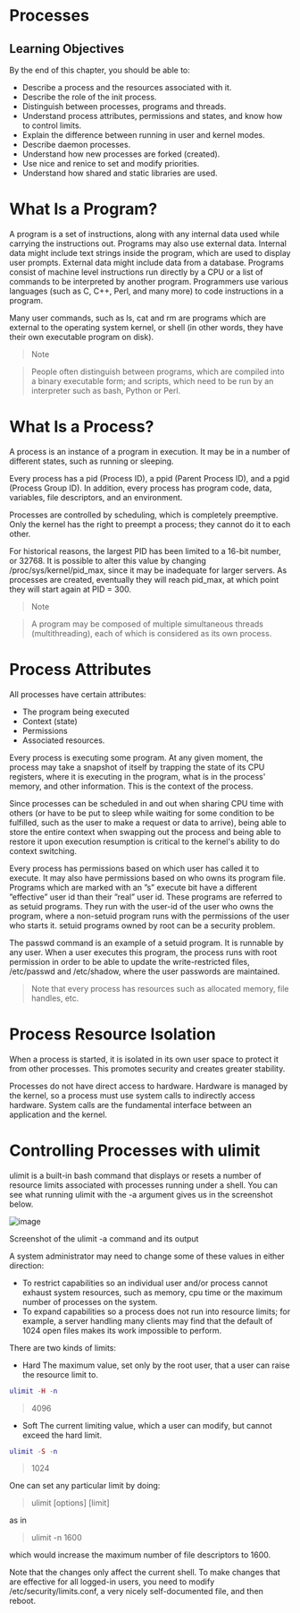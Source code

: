 # Processes
## Learning Objectives
By the end of this chapter, you should be able to:
- Describe a process and the resources associated with it.
- Describe the role of the init process.
- Distinguish between processes, programs and threads.
- Understand process attributes, permissions and states, and know how to control limits.
- Explain the difference between running in user and kernel modes.
- Describe daemon processes.
- Understand how new processes are forked (created).
- Use nice and renice to set and modify priorities.
- Understand how shared and static libraries are used.

# What Is a Program?
A program is a set of instructions, along with any internal data used while carrying the instructions out. Programs may also use external data. Internal data might include text strings inside the program, which are used to display user prompts. External data might include data from a database. Programs consist of machine level instructions run directly by a CPU or a list of commands to be interpreted by another program. Programmers use various languages (such as C, C++, Perl, and many more) to code instructions in a program.

Many user commands, such as ls, cat and rm are programs which are external to the operating system kernel, or shell (in other words, they have their own executable program on disk).

> Note

> People often distinguish between programs, which are compiled into a binary executable form; and scripts, which need to be run by an interpreter such as bash, Python or Perl.

# What Is a Process?
A process is an instance of a program in execution. It may be in a number of different states, such as running or sleeping.

Every process has a pid (Process ID), a ppid (Parent Process ID), and a pgid (Process Group ID). In addition, every process has program code, data, variables, file descriptors, and an environment.

Processes are controlled by scheduling, which is completely preemptive. Only the kernel has the right to preempt a process; they cannot do it to each other.

For historical reasons, the largest PID has been limited to a 16-bit number, or 32768. It is possible to alter this value by changing /proc/sys/kernel/pid_max, since it may be inadequate for larger servers. As processes are created, eventually they will reach pid_max, at which point they will start again at PID = 300.

> Note

> A program may be composed of multiple simultaneous threads (multithreading), each of which is considered as its own process.

# Process Attributes
All processes have certain attributes:

- The program being executed
- Context (state)
- Permissions
- Associated resources.
  
Every process is executing some program. At any given moment, the process may take a snapshot of itself by trapping the state of its CPU registers, where it is executing in the program, what is in the process' memory, and other information. This is the context of the process.

Since processes can be scheduled in and out when sharing CPU time with others (or have to be put to sleep while waiting for some condition to be fulfilled, such as the user to make a request or data to arrive), being able to store the entire context when swapping out the process and being able to restore it upon execution resumption is critical to the kernel's ability to do context switching.

Every process has permissions based on which user has called it to execute. It may also have permissions based on who owns its program file. Programs which are marked with an ”s” execute bit have a different ”effective” user id than their ”real” user id. These programs are referred to as setuid programs. They run with the user-id of the user who owns the program, where a non-setuid program runs with the permissions of the user who starts it. setuid programs owned by root can be a security problem.

The passwd command is an example of a setuid program. It is runnable by any user. When a user executes this program, the process runs with root permission in order to be able to update the write-restricted files, /etc/passwd and /etc/shadow, where the user passwords are maintained.

> Note that every process has resources such as allocated memory, file handles, etc.

# Process Resource Isolation
When a process is started, it is isolated in its own user space to protect it from other processes. This promotes security and creates greater stability.

Processes do not have direct access to hardware. Hardware is managed by the kernel, so a process must use system calls to indirectly access hardware. System calls are the fundamental interface between an application and the kernel.

# Controlling Processes with ulimit
ulimit is a built-in bash command that displays or resets a number of resource limits associated with processes running under a shell. You can see what running ulimit with the -a argument gives us in the screenshot below.

![image](https://github.com/Yezato/DATACOMM/assets/95903200/21323c8b-528b-462f-8f2d-c59163b086ed)

Screenshot of the ulimit -a command and its output


A system administrator may need to change some of these values in either direction:
- To restrict capabilities so an individual user and/or process cannot exhaust system resources, such as memory, cpu time or the maximum number of processes on the system.
- To expand capabilities so a process does not run into resource limits; for example, a server handling many clients may find that the default of 1024 open files makes its work impossible to perform.

There are two kinds of limits:
- Hard
The maximum value, set only by the root user, that a user can raise the resource limit to.
```lua
ulimit -H -n
```
> 4096

- Soft
The current limiting value, which a user can modify, but cannot exceed the hard limit.
```lua
ulimit -S -n
```
> 1024

One can set any particular limit by doing:

> ulimit [options] [limit]

as in

> ulimit -n 1600

which would increase the maximum number of file descriptors to 1600.

Note that the changes only affect the current shell. To make changes that are effective for all logged-in users, you need to modify /etc/security/limits.conf, a very nicely self-documented file, and then reboot.
